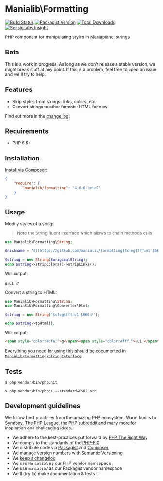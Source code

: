 # Manialib\Formatting

[![Build Status](https://img.shields.io/travis/manialib/formatting.svg?style=flat-square)](https://travis-ci.org/manialib/formatting)
[![Packagist Version](https://img.shields.io/packagist/v/manialib/formatting.svg?style=flat-square)](https://packagist.org/packages/manialib/formatting)
[![Total Downloads](https://img.shields.io/packagist/dt/manialib/formatting.svg?style=flat-square)](https://packagist.org/packages/manialib/formatting)
[![SensioLabs Insight](https://img.shields.io/sensiolabs/i/ba2ace96-021c-4d69-8c03-3eff608c8a88.svg?style=flat-square)](https://insight.sensiolabs.com/projects/ba2ace96-021c-4d69-8c03-3eff608c8a88)

PHP component for manipulating styles in [Maniaplanet](http://maniaplanet.com) strings. 

## Beta

This is a work in progress. As long as we don't release a stable version, we might break stuff at any point. If this is a problem, feel free to open an issue and we'll try to help.

## Features

- Strip styles from strings: links, colors, etc.
- Convert strings to other formats: HTML for now

Find out more in the [change log](CHANGELOG.md).

## Requirements

- PHP 5.5+

## Installation

[Install via Composer](https://getcomposer.org/):

```json
{
	"require": {
        "manialib/formatting": "4.0.0-beta2"
    }
}
```

## Usage

Modify styles of a sring:

> Note the String fluent interface which allows to chain methods calls

```php
use Manialib\Formatting\String;

$nickname = '$l[https://github.com/manialib/formatting]$cfeg$fff๐u1 $666ツ$l';

$string = new String($originalString);
echo $string->stripColors()->stripLinks();
```

Will output:

```
g๐u1 ツ
```

Convert a string to HTML:

```php
use Manialib\Formatting\String;
use Manialib\Formatting\Converter\Html;

$string = new String('$cfeg$fff๐u1 $666ツ');

echo $string->toHtml();
```

Will output:

```html
<span style="color:#cfe;">g</span><span style="color:#fff;">๐u1 </span><span style="color:#666;">ツ</span>
```

Everything you need for using this should be documented in [`Manialib/Formatting/StringInterface`](src/Manialib/Formatting/StringInterface.php).

## Tests

`$ php vendor/bin/phpunit`

`$ php vendor/bin/phpcs --standard=PSR2 src`

## Development guidelines

We follow best practices from the amazing PHP ecosystem. Warm kudos to [Symfony](http://symfony.com/), [The PHP League](http://thephpleague.com/), [the PHP subreddit](http://www.reddit.com/r/PHP/) and many more for inspiration and challenging ideas.

- We adhere to the best-practices put forward by [PHP The Right Way](http://www.phptherightway.com/)
- We comply to the standards of the [PHP-FIG](http://www.php-fig.org/)
- We distribute code via [Packagist](https://packagist.org/) and [Composer](https://getcomposer.org/)
- We manage version numbers with [Semantic Versioning](http://semver.org/)
- We [keep a changelog](http://keepachangelog.com/)
- We use `Manialib\` as our PHP vendor namespace
- We use `manialib/` as our Packagist vendor namespace
- We'll (try to) make documentation & tests :)
